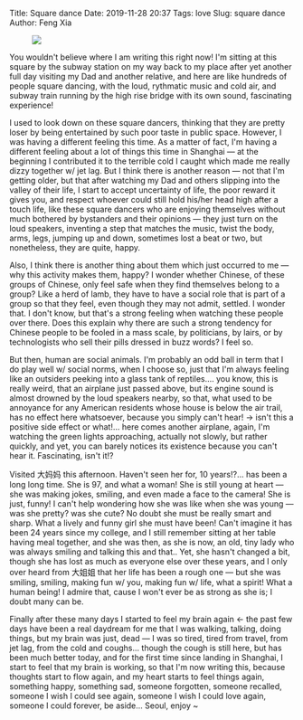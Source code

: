 Title: Square dance
Date: 2019-11-28 20:37
Tags: love
Slug: square dance
Author: Feng Xia


<figure class="col s12">
  <img src="images/damama.jpg"/>
</figure>

You wouldn't believe where I am writing this right now! I'm sitting at
this square by the subway station on my way back to my place after yet
another full day visiting my Dad and another relative, and here are
like hundreds of people square dancing, with the loud, rythmatic music
and cold air, and subway train running by the high rise bridge with
its own sound, fascinating experience!

I used to look down on these square dancers, thinking that they are
pretty loser by being entertained by such poor taste in public
space. However, I was having a different feeling this time. As a
matter of fact, I'm having a different feeling about a lot of things
this time in Shanghai &mdash; at the beginning I contributed it to the
terrible cold I caught which made me really dizzy together w/ jet
lag. But I think there is another reason &mdash; not that I'm getting
older, but that after watching my Dad and others slipping into the
valley of their life, I start to accept uncertainty of life, the poor
reward it gives you, and respect whoever could still hold his/her head
high after a touch life, like these square dancers who are enjoying
themselves without much bothered by bystanders and their opinions
&mdash; they just turn on the loud speakers, inventing a step that
matches the music, twist the body, arms, legs, jumping up and down,
sometimes lost a beat or two, but nonetheless, they are quite, happy.

Also, I think there is another thing about them which just occurred to
me &mdash; why this activity makes them, happy?  I wonder whether
Chinese, of these groups of Chinese, only feel safe when they find
themselves belong to a group? Like a herd of lamb, they have to have a
social role that is part of a group so that they feel, even though
they may not admit, settled. I wonder that. I don't know, but that's a
strong feeling when watching these people over there. Does this
explain why there are such a strong tendency for Chinese people to be
fooled in a mass scale, by politicians, by lairs, or by
technologists who sell their pills dressed in buzz words? I feel
so. 

But then, human are social animals. I'm probably an odd ball in term
that I do play well w/ social norms, when I choose so, just that I'm
always feeling like an outsiders peeking into a glass tank of
reptiles.... you know, this is really weird, that an airplane just
passed above, but its engine sound is almost drowned by the loud
speakers nearby, so that, what used to be annoyance for any American
residents whose house is below the air trail, has no effect here
whatsoever, because you simply can't hear! &rarr; isn't this a
positive side effect or what!... here comes another airplane, again,
I'm watching the green lights approaching, actually not slowly, but
rather quickly, and yet, you can barely notices its existence because
you can't hear it. Fascinating, isn't it!?

Visited 大妈妈 this afternoon. Haven't seen her for, 10 years!?... has
been a long long time. She is 97, and what a woman! She is still young
at heart &mdash; she was making jokes, smiling, and even made a face
to the camera! She is just, funny! I can't help wondering how she was
like when she was young &mdash; was she pretty? was she cute? No doubt
she must be really smart and sharp. What a lively and funny girl she
must have been! Can't imagine it has been 24 years since my college,
and I still remember sitting at her table having meal together, and
she was then, as she is now, an old, tiny lady who was always smiling
and talking this and that.. Yet, she hasn't changed a bit, though she
has lost as much as everyone else over these years, and I only over
heard from 大姐姐 that her life has been a rough one &mdash; but she
was smiling, smiling, making fun w/ you, making fun w/ life, what a
spirit! What a human being! I admire that, cause I won't ever be as
strong as she is; I doubt many can be.

Finally after these many days I started to feel my brain again &larr;
the past few days have been a real daydream for me that I was walking,
talking, doing things, but my brain was just, dead &mdash; I was so
tired, tired from travel, from jet lag, from the cold and
coughs... though the cough is still here, but has been much better
today, and for the first time since landing in Shanghai, I start to
feel that my brain is working, so that I'm now writing this, because
thoughts start to flow again, and my heart starts to feel things
again, something happy, something sad, someone forgotten, someone
recalled, someone I wish I could see again, someone I wish I could
love again, someone I could forever, be aside... Seoul, enjoy ~ 
